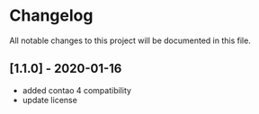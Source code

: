 # Changelog
All notable changes to this project will be documented in this file.

## [1.1.0] - 2020-01-16
- added contao 4 compatibility
- update license